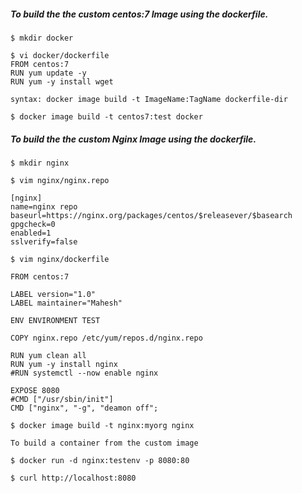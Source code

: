 ##### To build the the custom centos:7 Image using the dockerfile.
```
$ mkdir docker

$ vi docker/dockerfile
FROM centos:7
RUN yum update -y
RUN yum -y install wget

syntax: docker image build -t ImageName:TagName dockerfile-dir

$ docker image build -t centos7:test docker
```
##### To build the the custom Nginx Image using the dockerfile.
```
$ mkdir nginx

$ vim nginx/nginx.repo

[nginx]
name=nginx repo
baseurl=https://nginx.org/packages/centos/$releasever/$basearch
gpgcheck=0
enabled=1
sslverify=false

$ vim nginx/dockerfile

FROM centos:7

LABEL version="1.0"
LABEL maintainer="Mahesh"

ENV ENVIRONMENT TEST

COPY nginx.repo /etc/yum/repos.d/nginx.repo

RUN yum clean all
RUN yum -y install nginx
#RUN systemctl --now enable nginx

EXPOSE 8080
#CMD ["/usr/sbin/init"]
CMD ["nginx", "-g", "deamon off";

$ docker image build -t nginx:myorg nginx

To build a container from the custom image

$ docker run -d nginx:testenv -p 8080:80

$ curl http://localhost:8080
```
